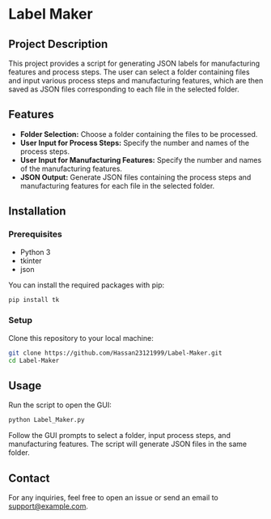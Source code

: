 
# Label Maker

## Project Description
This project provides a script for generating JSON labels for manufacturing features and process steps. The user can select a folder containing files and input various process steps and manufacturing features, which are then saved as JSON files corresponding to each file in the selected folder.

## Features
- **Folder Selection:** Choose a folder containing the files to be processed.
- **User Input for Process Steps:** Specify the number and names of the process steps.
- **User Input for Manufacturing Features:** Specify the number and names of the manufacturing features.
- **JSON Output:** Generate JSON files containing the process steps and manufacturing features for each file in the selected folder.

## Installation

### Prerequisites
- Python 3
- tkinter
- json

You can install the required packages with pip:
```bash
pip install tk
```

### Setup
Clone this repository to your local machine:
```bash
git clone https://github.com/Hassan23121999/Label-Maker.git
cd Label-Maker
```

## Usage
Run the script to open the GUI:
```bash
python Label_Maker.py
```
Follow the GUI prompts to select a folder, input process steps, and manufacturing features. The script will generate JSON files in the same folder.



## Contact
For any inquiries, feel free to open an issue or send an email to support@example.com.
